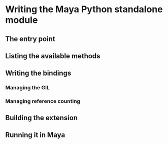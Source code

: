 # Writing the Maya Python standalone module #

## The entry point ##

## Listing the available methods ##

## Writing the bindings ##

### Managing the GIL ### 

### Managing reference counting ###

## Building the extension ##

## Running it in Maya ##
